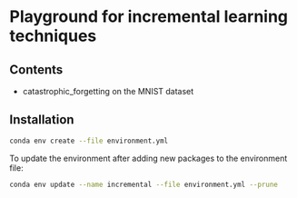 # Playground for incremental learning techniques

## Contents

- catastrophic_forgetting on the MNIST dataset


## Installation

```bash
conda env create --file environment.yml
```

To update the environment after adding new packages to the environment file:

```bash
conda env update --name incremental --file environment.yml --prune
```



